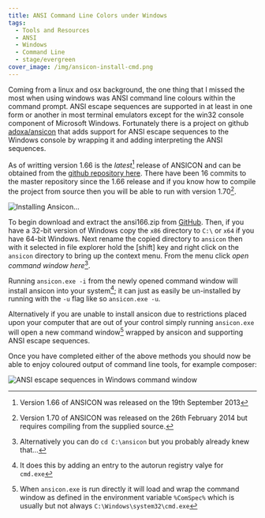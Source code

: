 ```yaml
---
title: ANSI Command Line Colors under Windows
tags:
  - Tools and Resources
  - ANSI
  - Windows
  - Command Line
  - stage/evergreen
cover_image: /img/ansicon-install-cmd.png
---
```



Coming from a linux and osx background, the one thing that I missed the most when using windows was ANSI command line colours within the command prompt. ANSI escape sequences are supported in at least in one form or another in most terminal emulators except for the win32 console component of Microsoft Windows. Fortunately there is a project on github [adoxa/ansicon](https://github.com/adoxa/ansicon) that adds support for ANSI escape sequences to the Windows console by wrapping it and adding interpreting the ANSI sequences.

As of writting version 1.66 is the *latest*[^1] release of ANSICON and can be obtained from the [github repository here](https://github.com/adoxa/ansicon/releases). There have been 16 commits to the master repository since the 1.66 release and if you know how to compile the project from source then you will be able to run with version 1.70[^2].

![Installing Ansicon...](/img/ansicon-install.png "Installing *Ansicon*")

To begin download and extract the ansi166.zip from [GitHub](https://github.com/adoxa/ansicon/releases). Then, if you have a 32-bit version of Windows copy the `x86` directory to `C:\` or `x64` if you have 64-bit Windows. Next rename the copied directory to `ansicon` then with it selected in file explorer hold the [shift] key and right click on the `ansicon` directory to bring up the context menu. From the menu click *open command window here*[^3].

Running `ansicon.exe -i` from the newly opened command window will install ansicon into your system[^4]; it can just as easily be un-installed by running with the `-u` flag like so `ansicon.exe -u`. 

Alternatively if you are unable to install ansicon due to restrictions placed upon your computer that are out of your control simply running `ansicon.exe` will open a new command window[^5] wrapped by ansicon and supporting ANSI escape sequences. 

Once you have completed either of the above methods you should now be able to enjoy coloured output of command line tools, for example composer:

![ANSI escape sequences in Windows command window](/img/ansicon-install-cmd.png "ANSI escape sequences in Windows command window")

[^1]: Version 1.66 of ANSICON was released on the 19th September 2013
[^2]: Version 1.70 of ANSICON was released on the 26th February 2014 but requires compiling from the supplied source.
[^3]: Alternatively you can do `cd C:\ansicon` but you probably already knew that&hellip;
[^4]: It does this by adding an entry to the autorun registry valye for `cmd.exe`
[^5]: When `ansicon.exe` is run directly it will load and wrap the command window as defined in the environment variable `%ComSpec%` which is usually but not always `C:\Windows\system32\cmd.exe`
